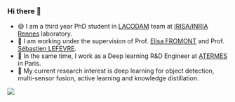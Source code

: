 ### Hi there 👋

- 😄 I am a third year PhD student in <a href="https://team.inria.fr/lacodam/">LACODAM</a> team at <a href="https://www.irisa.fr/en">IRISA/INRIA Rennes</a> laboratory. 
- 👯 I am working under the supervision of Prof. <a href="http://people.irisa.fr/Elisa.Fromont/">Elisa FROMONT</a> and Prof. <a href="http://people.irisa.fr/Sebastien.Lefevre/">Sébastien LEFEVRE</a>. 
- 🔭 In the same time, I work as a Deep learning R&D Engineer at <a href="https://www.atermes.fr/en/index">ATERMES</a> in Paris. 
- 🤔 My current research interest is deep learning for object detection, multi-sensor fusion, active learning and knowledge distillation.
             

<p align="left"> <img src="https://github-readme-stats.vercel.app/api?username=zhangheng19931123&show_icons=true&include_all_commits=true&count_private=true"/> </p> 
